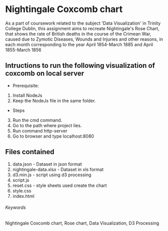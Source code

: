 # Nightingale Coxcomb chart

As a part of coursework related to the subject 'Data Visualization' in Trinity College Dublin, 
this assignment aims to recreate Nightingale's Rose Chart, that shows the rate of British deaths in the course of the Crimean War, 
caused due to Zymotic Diseases, Wounds and Injuries and other reasons, in each month corresponding to the year April 1854-March 1885 and April 1855-March 1856

## Intructions to run the following visualization of coxcomb on local server
- Prerequisite:
1. Install NodeJs
2. Keep the NodeJs file in the same folder.
- Steps
3. Run the cmd command.
4. Go to the path where project lies.
5. Run command http-server
6. Go to browser and type localhost:8080

## Files contained
1. data.json - Dataset in json format
2. nightingale-data.xlsx - Dataset in xls format
3. d3.min.js - script using d3 processing
4. script.js
5. reset.css - style sheets used create the chart
6. style.css
7. index.html

###### Keywords
Nightingale Coxcomb chart, Rose chart, Data Visualization, D3 Processing
